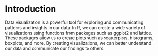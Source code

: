 # Introduction
Data visualization is a powerful tool for exploring and communicating patterns and insights in our data. In R, we can create a wide variety of visualizations using functions from packages such as ggplot2 and lattice. These packages allow us to create plots such as scatterplots, histograms, boxplots, and more. By creating visualizations, we can better understand our data and communicate our findings to others.
